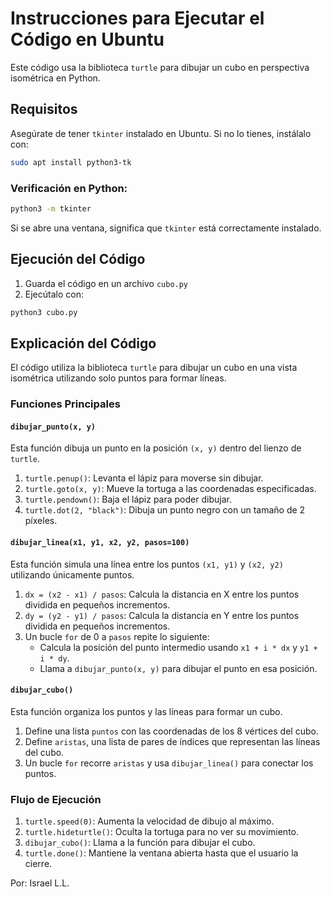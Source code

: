 # Instrucciones para Ejecutar el Código en Ubuntu

Este código usa la biblioteca `turtle` para dibujar un cubo en perspectiva isométrica en Python. 

## Requisitos

Asegúrate de tener `tkinter` instalado en Ubuntu. Si no lo tienes, instálalo con:

```bash
sudo apt install python3-tk
```

### Verificación en Python:
```bash
python3 -m tkinter
```
Si se abre una ventana, significa que `tkinter` está correctamente instalado.

## Ejecución del Código

1. Guarda el código en un archivo `cubo.py`
2. Ejecútalo con:

```bash
python3 cubo.py
```

## Explicación del Código

El código utiliza la biblioteca `turtle` para dibujar un cubo en una vista isométrica utilizando solo puntos para formar líneas.

### Funciones Principales

#### `dibujar_punto(x, y)`
Esta función dibuja un punto en la posición `(x, y)` dentro del lienzo de `turtle`. 

1. `turtle.penup()`: Levanta el lápiz para moverse sin dibujar.
2. `turtle.goto(x, y)`: Mueve la tortuga a las coordenadas especificadas.
3. `turtle.pendown()`: Baja el lápiz para poder dibujar.
4. `turtle.dot(2, "black")`: Dibuja un punto negro con un tamaño de 2 píxeles.

#### `dibujar_linea(x1, y1, x2, y2, pasos=100)`
Esta función simula una línea entre los puntos `(x1, y1)` y `(x2, y2)` utilizando únicamente puntos.

1. `dx = (x2 - x1) / pasos`: Calcula la distancia en X entre los puntos dividida en pequeños incrementos.
2. `dy = (y2 - y1) / pasos`: Calcula la distancia en Y entre los puntos dividida en pequeños incrementos.
3. Un bucle `for` de 0 a `pasos` repite lo siguiente:
   - Calcula la posición del punto intermedio usando `x1 + i * dx` y `y1 + i * dy`.
   - Llama a `dibujar_punto(x, y)` para dibujar el punto en esa posición.

#### `dibujar_cubo()`
Esta función organiza los puntos y las líneas para formar un cubo.

1. Define una lista `puntos` con las coordenadas de los 8 vértices del cubo.
2. Define `aristas`, una lista de pares de índices que representan las líneas del cubo.
3. Un bucle `for` recorre `aristas` y usa `dibujar_linea()` para conectar los puntos.

### Flujo de Ejecución

1. `turtle.speed(0)`: Aumenta la velocidad de dibujo al máximo.
2. `turtle.hideturtle()`: Oculta la tortuga para no ver su movimiento.
3. `dibujar_cubo()`: Llama a la función para dibujar el cubo.
4. `turtle.done()`: Mantiene la ventana abierta hasta que el usuario la cierre.

Por: Israel L.L.
